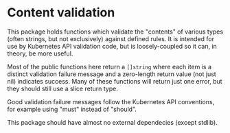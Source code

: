 # Content validation

This package holds functions which validate the "contents" of various types
(often strings, but not exclusively) against defined rules.  It is intended for
use by Kubernetes API validation code, but is loosely-coupled so it can, in
theory, be more useful.

Most of the public functions here return a `[]string` where each item is a
distinct validation failure message and a zero-length return value (not just
nil) indicates success.  Many of these functions will return just one error,
but they should still use a slice return type.

Good validation failure messages follow the Kubernetes API conventions, for
example using "must" instead of "should".

This package should have almost no external dependecies (except stdlib).
